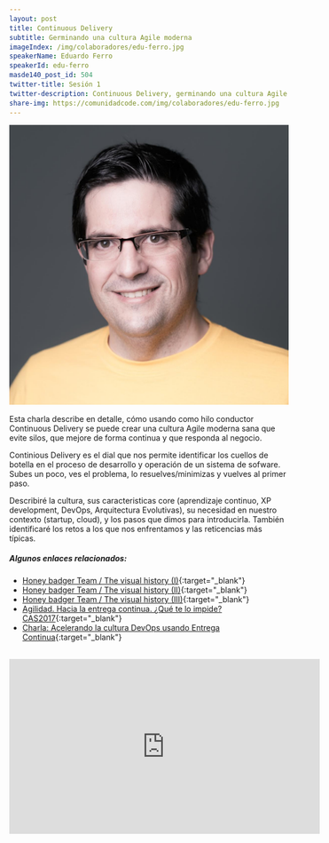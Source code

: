 ```yaml
---
layout: post
title: Continuous Delivery
subtitle: Germinando una cultura Agile moderna
imageIndex: /img/colaboradores/edu-ferro.jpg
speakerName: Eduardo Ferro
speakerId: edu-ferro
masde140_post_id: 504
twitter-title: Sesión 1
twitter-description: Continuous Delivery, germinando una cultura Agile moderna. Eduardo Ferro.
share-img: https://comunidadcode.com/img/colaboradores/edu-ferro.jpg
---
```


  <div class="next-session-image">
    <a href="../colaboradores/edu-ferro"><img src="/img/colaboradores/edu-ferro.jpg"></a>
  </div>

Esta charla describe en detalle, cómo usando como hilo conductor Continuous Delivery se puede crear una cultura Agile moderna sana que evite silos, que mejore de forma continua y que responda al negocio.

Continious Delivery es el dial que nos permite identificar los cuellos de botella en el proceso de desarrollo y operación de un sistema de sofware. Subes un poco, ves el problema, lo resuelves/minimizas y vuelves al primer paso.

Describiré la cultura, sus caracteristicas core (aprendizaje continuo, XP development, DevOps, Arquitectura Evolutivas), su necesidad en nuestro contexto (startup, cloud), y los pasos que dimos para introducirla. También identificaré los retos a los que nos enfrentamos y las reticencias más típicas.

##### Algunos enlaces relacionados:

* [Honey badger Team / The visual history (I)](http://www.eferro.net/2017/07/honey-badger-team-visual-history.html){:target="_blank"}
* [Honey badger Team / The visual history (II)](http://www.eferro.net/2017/07/honey-badger-team-visual-history-ii.html){:target="_blank"}
* [Honey badger Team / The visual history (III)](http://www.eferro.net/2017/07/honey-badger-team-visual-history-iii.html){:target="_blank"}
* [Agilidad. Hacia la entrega continua. ¿Qué te lo impide? CAS2017](http://www.eferro.net/2017/11/agilidad-hacia-la-entrega-continua-que.html){:target="_blank"}
* [Charla: Acelerando la cultura DevOps usando Entrega Continua](http://www.eferro.net/2017/10/charla-acelerando-la-cultura-devops.html){:target="_blank"}

<br/>

<iframe class="youtube" width="560" height="315" src="https://www.youtube.com/embed/hbggtXmQcf8" frameborder="0" allowfullscreen></iframe>
